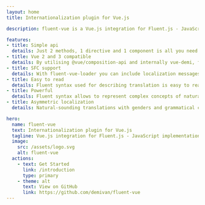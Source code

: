 ```yaml
---
layout: home
title: Internationalization plugin for Vue.js

description: fluent-vue is a Vue.js integration for Fluent.js - JavaScript implementation of Mozilla's Project Fluent

features:
- title: Simple api
  details: Just 2 methods, 1 directive and 1 component is all you need to internationalize your app.
- title: Vue 2 and 3 compatible
  details: By utilising @vue/composition-api and internally vue-demi, fluent-vue is made compatible both with Vue version 2 and version 3.
- title: SFC support
  details: With fluent-vue-loader you can include localization messages with rest of your single file component code.
- title: Easy to read
  details: Fluent syntax used for describing translation is easy to read and understand.
- title: Powerful
  details: Fluent syntax allows to represent complex concepts of natural languages.
- title: Asymmetric localization
  details: Natural-sounding translations with genders and grammatical cases only when necessary.

hero:
  name: fluent-vue
  text: Internationalization plugin for Vue.js
  tagline: Vue.js integration for Fluent.js - JavaScript implementation of Mozilla's Project Fluent
  image:
    src: /assets/logo.svg
    alt: fluent-vue
  actions:
    - text: Get Started
      link: /introduction
      type: primary
    - theme: alt
      text: View on GitHub
      link: https://github.com/demivan/fluent-vue
---
```

